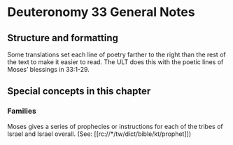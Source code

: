 # Deuteronomy 33 General Notes
## Structure and formatting

Some translations set each line of poetry farther to the right than the rest of the text to make it easier to read. The ULT does this with the poetic lines of Moses’ blessings in 33:1-29.

## Special concepts in this chapter

### Families
Moses gives a series of prophecies or instructions for each of the tribes of Israel and Israel overall. (See: [[rc://*/tw/dict/bible/kt/prophet]])